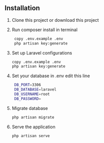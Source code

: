 
## Installation
1. Clone this project or download this project
2. Run composer install in terminal
   ```bash
    copy .env.example .env
    php artisan key:generate
    ```
3. Set up Laravel configurations
    ```bash
    copy .env.example .env
    php artisan key:generate
    ```

4. Set your database in .env edit this line
   ```bash
    DB_PORT=3306
    DB_DATABASE=laravel
    DB_USERNAME=root
    DB_PASSWORD=
    ```

5. Migrate database
    ```bash
    php artisan migrate
    ```

6. Serve the application
    ```bash
    php artisan serve
    ```
